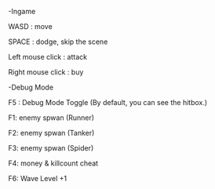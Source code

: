 -Ingame

WASD : move

SPACE : dodge, skip the scene

Left mouse click : attack

Right mouse click : buy


-Debug Mode

F5 : Debug Mode Toggle (By default, you can see the hitbox.)

F1: enemy spwan (Runner)

F2: enemy spwan (Tanker)

F3: enemy spwan (Spider)

F4: money & killcount cheat

F6: Wave Level +1


